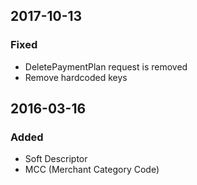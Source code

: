 ## 2017-10-13

### Fixed
- DeletePaymentPlan request is removed
- Remove hardcoded keys


## 2016-03-16

### Added
- Soft Descriptor
- MCC (Merchant Category Code)



